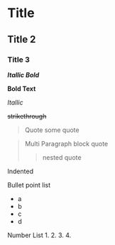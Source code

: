 # Title

## Title 2

### Title 3

***Itallic Bold***

**Bold Text**

*Itallic*

~~strikethrough~~

> Quote
> some quote

>Multi Paragraph
>block quote
>> nested quote

  Indented

Bullet point list
- a
- b
- c 
- d

Number List
1.
2.
3.
4.
